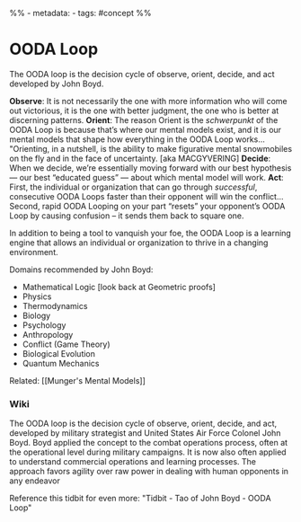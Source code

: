 %% - metadata:
	- tags: #concept %% 
# OODA Loop
The OODA loop is the decision cycle of observe, orient, decide, and act developed by John Boyd.

**Observe**: It is not necessarily the one with more information who will come out victorious, it is the one with better judgment, the one who is better at discerning patterns.
**Orient**: The reason Orient is the *schwerpunkt* of the OODA Loop is because that’s where our mental models exist, and it is our mental models that shape how everything in the OODA Loop works... "Orienting, in a nutshell, is the ability to make figurative mental snowmobiles on the fly and in the face of uncertainty. [aka MACGYVERING]
**Decide**: When we decide, we’re essentially moving forward with our best hypothesis — our best “educated guess” — about which mental model will work.
**Act**: First, the individual or organization that can go through *successful*, consecutive OODA Loops faster than their opponent will win the conflict... Second, rapid OODA Looping on your part “resets” your opponent’s OODA Loop by causing confusion – it sends them back to square one.

In addition to being a tool to vanquish your foe, the OODA Loop is a learning engine that allows an individual or organization to thrive in a changing environment.

Domains recommended by John Boyd:

* Mathematical Logic [look back at Geometric proofs]
* Physics
* Thermodynamics
* Biology
* Psychology
* Anthropology
* Conflict (Game Theory)
* Biological Evolution
* Quantum Mechanics 

Related: [[Munger's Mental Models]]

### Wiki
The OODA loop is the decision cycle of observe, orient, decide, and act, developed by military strategist and United States Air Force Colonel John Boyd. Boyd applied the concept to the combat operations process, often at the operational level during military campaigns. It is now also often applied to understand commercial operations and learning processes. The approach favors agility over raw power in dealing with human opponents in any endeavor


Reference this tidbit for even more: "Tidbit - Tao of John Boyd - OODA Loop"
